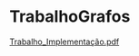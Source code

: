 # TrabalhoGrafos
[Trabalho_Implementação.pdf](https://github.com/thcastilho/TrabalhoGrafos/files/12371427/Trabalho_Implementacao.pdf)
